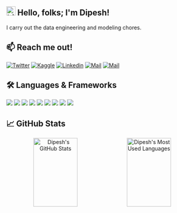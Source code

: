 ## <img src="https://user-images.githubusercontent.com/1303154/88677602-1635ba80-d120-11ea-84d8-d263ba5fc3c0.gif" width="24px" alt="hi"> Hello, folks; I'm Dipesh!

I carry out the data engineering and modeling chores.

## :mailbox: Reach me out!

[![Twitter](https://img.shields.io/badge/-Twitter-1ca0f1?style=flat&labelColor=1ca0f1&logo=twitter&logoColor=white)](https://twitter.com/dipesh1701)
[![Kaggle](https://img.shields.io/badge/-Kaggle-1ca0f1?style=flat&labelColor=1ca0f1&logo=kaggle&logoColor=white)](https://kaggle.com/dipesh8)
[![Linkedin](https://img.shields.io/badge/-Linkedin-0e76a8?style=flat&labelColor=0e76a8&logo=linkedin&logoColor=white)](https://linkedin.com/in/dipesh8/)
[![Mail](https://img.shields.io/badge/-E--mail-1ca0f1?style=flat&labelColor=1ca0f1&logo=protonmail&logoColor=white)](mailto:dipeshmahato@outlook.com)
[![Mail](https://img.shields.io/badge/-Medium-1ca0f1?style=flat&labelColor=1ca0f1&logo=medium&logoColor=black)](https://medium.com/@dipesh1701)

## 🛠️ Languages & Frameworks

![](https://img.shields.io/badge/Code-Python-informational?style=flat&logo=python&logoColor=white&color=2bbc8a)
![](https://img.shields.io/badge/Code-MySQL-informational?style=flat&logo=mysql&logoColor=white&color=2bbc8a)
![](https://img.shields.io/badge/Code-Java-informational?style=flat&logo=java&logoColor=white&color=2bbc8a)
![](https://img.shields.io/badge/Code-Golang-informational?style=flat&logo=go&logoColor=white&color=2bbc8a)
![](https://img.shields.io/badge/Tools-PyTorch-informational?style=flat&logo=pytorch&logoColor=white&color=2bbc8a)
![](https://img.shields.io/badge/Tools-TensorFlow-informational?style=flat&logo=tensorflow&logoColor=white&color=2bbc8a)
![](https://img.shields.io/badge/Tools-scikit--learn-informational?style=flat&logo=scikit-learn&logoColor=white&color=2bbc8a)
![](https://img.shields.io/badge/Tools-NumPy-informational?style=flat&logo=numpy&logoColor=white&color=2bbc8a)
![](https://img.shields.io/badge/Tools-Pandas-informational?style=flat&logo=pandas&logoColor=white&color=2bbc8a)

## &#x1f4c8; GitHub Stats

<p align="center">
  <img width="48%" height="180em" src="https://github-readme-stats.vercel.app/api?username=dipeshbabu&show_icons=true&line_height=27&count_private=true&include_all_commits=true&hide_border=true&theme=tokyonight" alt="Dipesh's GitHub Stats" />
  <img width="48%" height="180em" src="https://github-readme-stats.vercel.app/api/top-langs/?username=dipeshbabu&hide=java,html,css,text&show_icons=true&hide_border=true&layout=compact&theme=tokyonight&langs_count=6" alt="Dipesh's Most Used Languages"/>
</p>
